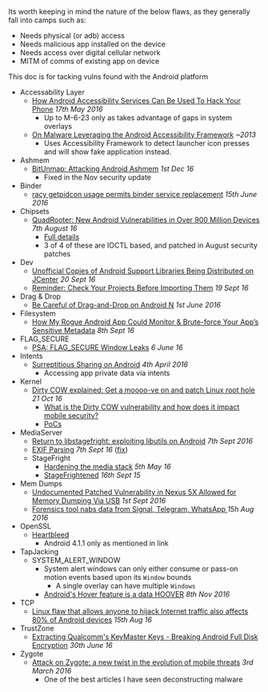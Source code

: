 Its worth keeping in mind the nature of the below flaws, as they generally fall into camps such as:

- Needs physical (or adb) access
- Needs malicious app installed on the device 
- Needs access over digital cellular network
- MITM of comms of existing app on device

This doc is for tacking vulns found with the Android platform

- Accessability Layer
  - [How Android Accessibility Services Can Be Used To Hack Your Phone](http://www.makeuseof.com/tag/android-accessibility-services-can-used-hack-phone/) _17th May 2016_
     - Up to M-6-23 only as takes advantage of gaps in system overlays
  - [On Malware Leveraging the Android
Accessibility Framework](http://www.cs.uml.edu/~xinwenfu/paper/Accessibility.pdf) _~2013_
     - Uses Accessibility Framework to detect launcher icon presses and will show fake application instead. 
- Ashmem
  - [BitUnmap: Attacking Android Ashmem](https://googleprojectzero.blogspot.co.uk/2016/12/bitunmap-attacking-android-ashmem.html) _1st Dec 16_
    - Fixed in the Nov security update
- Binder
  - [racy getpidcon usage permits binder service replacement](https://bugs.chromium.org/p/project-zero/issues/detail?id=851) _15th June 2016_ 
- Chipsets
  - [QuadRooter: New Android Vulnerabilities in Over 900 Million Devices](http://blog.checkpoint.com/2016/08/07/quadrooter/) _7th August 16_
    - [Full details](https://www.checkpoint.com/downloads/resources/quadRooter-vulnerability-research-report.pdf)
    - 3 of 4 of these are IOCTL based, and patched in August security patches
- Dev
  - [Unofficial Copies of Android Support Libraries Being Distributed on JCenter](http://tools.android.com/unofficial-copies-of-android-support-libraries-being-distributed-on-jcenter) _20 Sept 16_
  - [Reminder: Check Your Projects Before Importing Them](https://commonsware.com/blog/2016/09/19/reminder-check-projects-before-importing.html) _19 Sept 16_ 
- Drag & Drop
  - [Be Careful of Drag-and-Drop on Android N](https://commonsware.com/blog/2016/06/01/be-careful-drag-drop-android-n.html) _1st June 2016_
- Filesystem
  - [How My Rogue Android App Could Monitor & Brute-force Your App’s Sensitive Metadata](https://www.arneswinnen.net/2016/09/how-my-rogue-android-app-could-monitor-brute-force-your-apps-sensitive-metadata/) _8th Sept 16_
- FLAG_SECURE
  - [PSA: FLAG_SECURE Window Leaks](https://commonsware.com/blog/2016/06/06/psa-flag-secure-window-leaks.html)  _6 June 16_
- Intents
  - [Surreptitious Sharing on Android](https://www.ibr.cs.tu-bs.de/news/ibr/surreptitious-sharing-2016-04-04.xml) _4th April 2016_
    - Accessing app private data via intents
- Kernel 
  - [Dirty COW explained: Get a moooo-ve on and patch Linux root hole](http://www.theregister.co.uk/2016/10/21/linux_privilege_escalation_hole/) _21 Oct 16_
    - [What is the Dirty COW vulnerability and how does it impact mobile security?](https://www.nowsecure.com/blog/2016/10/21/dirty-cow-vulnerability-mobile-impact/)
    - [PoCs](https://github.com/dirtycow/dirtycow.github.io/wiki/PoCs)
- MediaServer
  - [Return to libstagefright: exploiting libutils on Android](https://googleprojectzero.blogspot.co.uk/2016/09/return-to-libstagefright-exploiting.html) _7th Sept 2016_
  - [EXIF Parsing](http://www.forbes.com/sites/thomasbrewster/2016/09/06/google-android-one-photo-hack/#3db069111555) _7th Sept 16_ ([fix](https://twitter.com/timstrazz/status/773275505235591168))
  - StageFright
    - [Hardening the media stack](http://android-developers.blogspot.co.uk/2016/05/hardening-media-stack.html) _5th May 16_
    - [StageFrightened](http://googleprojectzero.blogspot.co.uk/2015/09/stagefrightened.html) _16th Sept 15_
- Mem Dumps
  - [Undocumented Patched Vulnerability in Nexus 5X Allowed for Memory Dumping Via USB](https://securityintelligence.com/undocumented-patched-vulnerability-in-nexus-5x-allowed-for-memory-dumping-via-usb/) _1st Sept 2016_  
  - [Forensics tool nabs data from Signal, Telegram, WhatsApp ](http://www.theregister.co.uk/2016/08/15/retroscope/?mt=1471266388161) _15h Aug 2016_
- OpenSSL
  - [Heartbleed](https://en.wikipedia.org/wiki/Heartbleed)
    - Android 4.1.1 only as mentioned in link
- TapJacking
  - SYSTEM_ALERT_WINDOW
    - System alert windows can only either consume or pass-on motion events based upon its `Window` bounds
      - A single overlay can have multiple `Windows`
    - [Android's Hover feature is a data HOOVER](http://www.theregister.co.uk/2016/11/08/androids_hover_/) _8th Nov 2016_
- TCP
  - [Linux flaw that allows anyone to hijack Internet traffic also affects 80% of Android devices](https://blog.lookout.com/blog/2016/08/15/linux-vulnerability-android/) _15th Aug 16_
- TrustZone
  - [Extracting Qualcomm's KeyMaster Keys - Breaking Android Full Disk Encryption](https://bits-please.blogspot.co.uk/2016/06/extracting-qualcomms-keymaster-keys.html?m=1) _30th June 16_
- Zygote
  - [Attack on Zygote: a new twist in the evolution of mobile threats](https://securelist.com/analysis/publications/74032/attack-on-zygote-a-new-twist-in-the-evolution-of-mobile-threats/) _3rd March 2016_
    - One of the best articles I have seen deconstructing malware 
